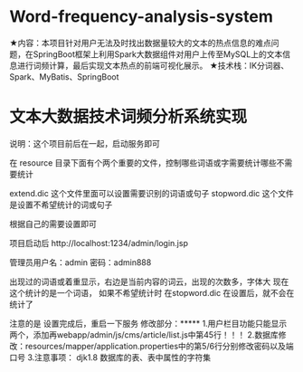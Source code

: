 # Word-frequency-analysis-system
★内容：本项目针对用户无法及时找出数据量较大的文本的热点信息的难点问题，在SpringBoot框架上利用Spark大数据组件对用户上传至MySQL上的文本信息进行词频计算，最后实现文本热点的前端可视化展示。
★技术栈：IK分词器、Spark、MyBatis、SpringBoot

# 文本大数据技术词频分析系统实现

说明：这个项目前后在一起，启动服务即可

在 resource 目录下面有个两个重要的文件，控制哪些词语或字需要统计哪些不需要统计

extend.dic 这个文件里面可以设置需要识别的词语或句子
stopword.dic 这个文件是设置不希望统计的词或句子

根据自己的需要设置即可

项目启动后
http://localhost:1234/admin/login.jsp

管理员用户名：admin 密码：admin888

出现过的词语或着重显示，右边是当前内容的词云，出现的次数多，字体大
现在这个统计的是一个词语， 如果不希望统计时 在stopword.dic 在设置后，就不会在统计了

注意的是 设置完成后，重启一下服务
修改部分：*****
1.用户栏目功能只能显示两个，添加再webapp/admin/js/cms/article/list.js中第45行！！！
2.数据库修改：resources/mapper/application.properties中的第5/6行分别修改密码以及端口号
3.注意事项：
djk1.8
数据库的表、表中属性的字符集

